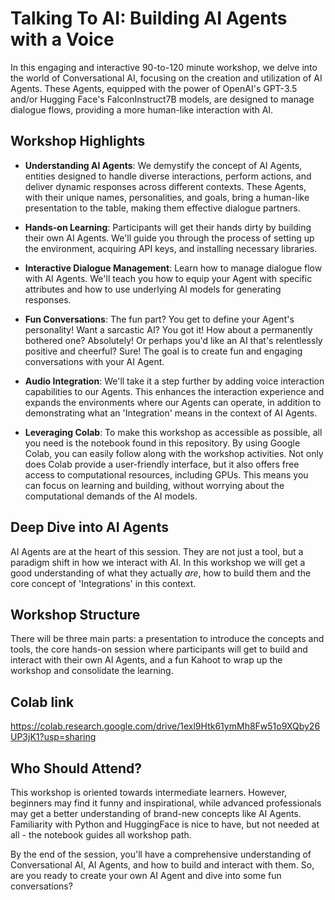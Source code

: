 # Talking To AI: Building AI Agents with a Voice

In this engaging and interactive 90-to-120 minute workshop, we delve into the world of Conversational AI, focusing on the creation and utilization of AI Agents. These Agents, equipped with the power of OpenAI's GPT-3.5 and/or Hugging Face's FalconInstruct7B models, are designed to manage dialogue flows, providing a more human-like interaction with AI.

## Workshop Highlights

- **Understanding AI Agents**: We demystify the concept of AI Agents, entities designed to handle diverse interactions, perform actions, and deliver dynamic responses across different contexts. These Agents, with their unique names, personalities, and goals, bring a human-like presentation to the table, making them effective dialogue partners.

- **Hands-on Learning**: Participants will get their hands dirty by building their own AI Agents. We'll guide you through the process of setting up the environment, acquiring API keys, and installing necessary libraries. 

- **Interactive Dialogue Management**: Learn how to manage dialogue flow with AI Agents. We'll teach you how to equip your Agent with specific attributes and how to use underlying AI models for generating responses.

- **Fun Conversations**: The fun part? You get to define your Agent's personality! Want a sarcastic AI? You got it! How about a permanently bothered one? Absolutely! Or perhaps you'd like an AI that's relentlessly positive and cheerful? Sure! The goal is to create fun and engaging conversations with your AI Agent.

- **Audio Integration**: We'll take it a step further by adding voice interaction capabilities to our Agents. This enhances the interaction experience and expands the environments where our Agents can operate, in addition to demonstrating what an 'Integration' means in the context of AI Agents.

- **Leveraging Colab**: To make this workshop as accessible as possible, all you need is the notebook found in this repository. By using Google Colab, you can easily follow along with the workshop activities. Not only does Colab provide a user-friendly interface, but it also offers free access to computational resources, including GPUs. This means you can focus on learning and building, without worrying about the computational demands of the AI models.

## Deep Dive into AI Agents

AI Agents are at the heart of this session. They are not just a tool, but a paradigm shift in how we interact with AI. In this workshop we will get a good understanding of what they actually _are_, how to build them and the core concept of 'Integrations' in this context.

## Workshop Structure

There will be three main parts: a presentation to introduce the concepts and tools, the core hands-on session where participants will get to build and interact with their own AI Agents, and a fun Kahoot to wrap up the workshop and consolidate the learning.

## Colab link

https://colab.research.google.com/drive/1exl9Htk61ymMh8Fw51o9XQby26UP3jK1?usp=sharing

## Who Should Attend?

This workshop is oriented towards intermediate learners. However, beginners may find it funny and inspirational, while advanced professionals may get a better understanding of brand-new concepts like AI Agents. Familiarity with Python and HuggingFace is nice to have, but not needed at all - the notebook guides all workshop path.

By the end of the session, you'll have a comprehensive understanding of Conversational AI, AI Agents, and how to build and interact with them. So, are you ready to create your own AI Agent and dive into some fun conversations?
